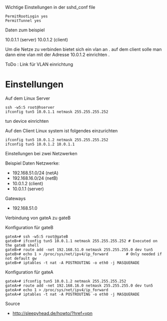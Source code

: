 Wichtige Einstellungen in der sshd_conf file 
```
PermitRootLogin yes
PermitTunnel yes
```
Daten zum beispiel 

10.0.1.1 (server)
10.0.1.2 (client)

Um die Netze zu verbinden bietet sich ein vlan an .
auf dem client solle man dann eine vlan mit der Adresse 10.0.1.2 einrichten .

ToDo : Link für VLAN einrichtung

Einstellungen
===========

Auf dem Linux Server 
```
ssh -w5:5 root@hserver
ifconfig tun5 10.0.1.1 netmask 255.255.255.252
```

tun device einrichten 


Auf den Client Linux system ist folgendes einzurichten 
```
ifconfig tun5 10.0.1.2 netmask 255.255.255.252
ifconfig tun5 10.0.1.2 10.0.1.1
```


Einstellungen bei zwei Netzwerken

Beispiel Daten
Netzwerke:
* 192.168.51.0/24   (netA)
* 192.168.16.0/24   (netB)
* 10.0.1.2 (client)
* 10.0.1.1 (server)

Gateways 
* 192.168.51.0

Verbindung von gateA zu gateB 

Konfiguration für gateB 

```
gateA># ssh -w5:5 root@gateB
gateB># ifconfig tun5 10.0.1.1 netmask 255.255.255.252 # Executed on the gateB shell
gateB># route add -net 192.168.51.0 netmask 255.255.255.0 dev tun5
gateB># echo 1 > /proc/sys/net/ipv4/ip_forward        # Only needed if not default gw
gateB># iptables -t nat -A POSTROUTING -o eth0 -j MASQUERADE
```

Konfiguration für gateA 

```
gateA># ifconfig tun5 10.0.1.2 netmask 255.255.255.252
gateA># route add -net 192.168.16.0 netmask 255.255.255.0 dev tun5
gateA># echo 1 > /proc/sys/net/ipv4/ip_forward
gateA># iptables -t nat -A POSTROUTING -o eth0 -j MASQUERADE
```

Source
* http://sleepyhead.de/howto/?href=vpn